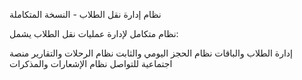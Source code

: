 نظام إدارة نقل الطلاب - النسخة المتكاملة

نظام متكامل لإدارة عمليات نقل الطلاب يشمل:

إدارة الطلاب والباقات
نظام الحجز اليومي والثابت
نظام الرحلات والتقارير
منصة اجتماعية للتواصل
نظام الإشعارات والمذكرات
